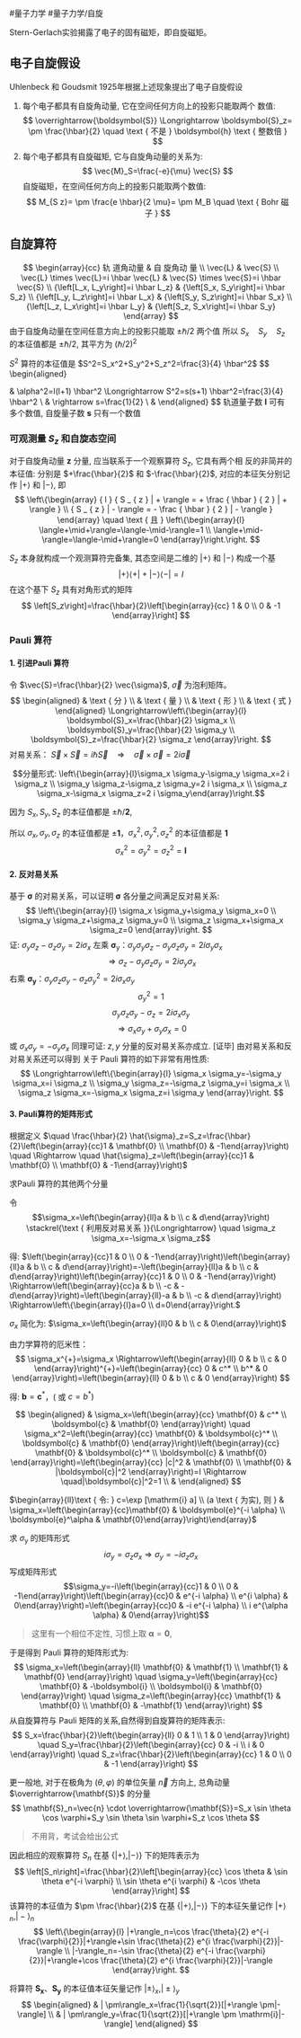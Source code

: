 #量子力学 #量子力学/自旋 

Stern-Gerlach实验揭露了电子的固有磁矩，即自旋磁矩。

## 电子自旋假设

Uhlenbeck 和 Goudsmit 1925年根据上述现象提出了电子自旋假设
1) 每个电子都具有自旋角动量, 它在空间任何方向上的投影只能取两个 数值:
$$
\overrightarrow{\boldsymbol{S}} \Longrightarrow \boldsymbol{S}_z= \pm \frac{\hbar}{2} \quad \text { 不是 } \boldsymbol{h} \text { 整数倍 }
$$
2) 每个电子都具有自旋磁矩, 它与自旋角动量的关系为:
$$
\vec{M}_S=\frac{-e}{\mu} \vec{S}
$$
自旋磁矩，在空间任何方向上的投影只能取两个数值:
$$
M_{S z}= \pm \frac{e \hbar}{2 \mu}= \pm M_B \quad \text { Bohr 磁子 }
$$



## 自旋算符
$$
\begin{array}{cc}
轨 道角动量 & 自 旋角动 量 \\ \vec{L} & \vec{S} \\
\vec{L} \times \vec{L}=i \hbar \vec{L} & \vec{S} \times \vec{S}=i \hbar \vec{S} \\
{\left[L_x, L_y\right]=i \hbar L_z} & {\left[S_x, S_y\right]=i \hbar S_z} \\
{\left[L_y, L_z\right]=i \hbar L_x} & {\left[S_y, S_z\right]=i \hbar S_x} \\
{\left[L_z, L_x\right]=i \hbar L_y} & {\left[S_z, S_x\right]=i \hbar S_y}
\end{array}
$$
由于自旋角动量在空间任意方向上的投影只能取 $\pm \hbar / 2$ 两个值 所以 $S_x \quad S_y \quad S_z$ 的本征值都是 $\pm \hbar / 2$, 其平方为 $(\hbar / 2)^2$ 

$S^2$ 算符的本征值是 $S^2=S_x^2+S_y^2+S_z^2=\frac{3}{4} \hbar^2$
$$
\begin{aligned}

& \alpha^2=l(l+1) \hbar^2 \Longrightarrow S^2=s(s+1) \hbar^2=\frac{3}{4} \hbar^2 \\
& \rightarrow s=\frac{1}{2} \\
&
\end{aligned}
$$
轨道量子数 $\boldsymbol{l}$ 可有多个数值, 自旋量子数 $\mathbf{s}$ 只有一个数值

### 可观测量 $S_z$ 和自旋态空间
对于自旋角动量 $\boldsymbol{z}$ 分量, 应当联系于一个观察算符 $S_z$, 它具有两个相 反的非简并的本征值: 分别是 $+\frac{\hbar}{2}$ 和 $-\frac{\hbar}{2}$, 对应的本征矢分别记作 $|+\rangle$ 和 $|-\rangle$, 即
$$
\left\{\begin{array} { l } 
{ S _ { z } | + \rangle = + \frac { \hbar } { 2 } | + \rangle } \\
{ S _ { z } | - \rangle = - \frac { \hbar } { 2 } | - \rangle }
\end{array} \quad \text { 且 } \left\{\begin{array}{l}
\langle+\mid+\rangle=\langle-\mid-\rangle=1 \\
\langle+\mid-\rangle=\langle-\mid+\rangle=0
\end{array}\right.\right.
$$

$S_z$ 本身就构成一个观测算符完备集, 其态空间是二维的 $|+\rangle$ 和 $|-\rangle$ 构成一个基
$$
|+\rangle\langle+|+|-\rangle\langle-|=I
$$
在这个基下 $S_z$ 具有对角形式的矩阵
$$
\left[S_z\right]=\frac{\hbar}{2}\left[\begin{array}{cc}
1 & 0 \\
0 & -1
\end{array}\right]
$$

### Pauli 算符
#### 1. 引进Pauli 算符 
令 $\vec{S}=\frac{\hbar}{2} \vec{\sigma}$, $\vec{\sigma}$ 为泡利矩阵。
$$
\begin{aligned}
& \text { 分 } \\
& \text { 量 } \\
& \text { 形 } \\
& \text { 式 }
\end{aligned} \Longrightarrow\left\{\begin{array}{l}
\boldsymbol{S}_x=\frac{\hbar}{2} \sigma_x \\
\boldsymbol{S}_y=\frac{\hbar}{2} \sigma_y \\
\boldsymbol{S}_z=\frac{\hbar}{2} \sigma_z
\end{array}\right.
$$
对易关系： $\vec{S} \times \vec{S}=i \hbar \vec{S} \quad \Rightarrow \quad \vec{\sigma} \times \vec{\sigma}=2 i \vec{\sigma}$

$$分量形式: \left\{\begin{array}{l}\sigma_x \sigma_y-\sigma_y \sigma_x=2 i \sigma_z \\ \sigma_y \sigma_z-\sigma_z \sigma_y=2 i \sigma_x \\ \sigma_z \sigma_x-\sigma_x \sigma_z=2 i \sigma_y\end{array}\right.$$

因为 $S_x, S_y, S_z$ 的本征值都是 $\pm \hbar / \mathbf{2}$,

所以 $\sigma_x, \sigma_y, \sigma_z$ 的本征值都是 $\pm \mathbf{1}$，$\sigma_x^2, \sigma_y^2, \sigma_z^2$ 的本征值都是 $\mathbf{1}$
$$
\sigma_x^2=\sigma_y^2=\sigma_z^2=\mathbf{I}
$$

#### 2. 反对易关系
基于 $\boldsymbol{\sigma}$ 的对易关系，可以证明 $\boldsymbol{\sigma}$ 各分量之间满足反对易关系:
$$
\left\{\begin{array}{l}
\sigma_x \sigma_y+\sigma_y \sigma_x=0 \\
\sigma_y \sigma_z+\sigma_z \sigma_y=0 \\
\sigma_z \sigma_x+\sigma_x \sigma_z=0
\end{array}\right.
$$
证: $\sigma_y \sigma_z-\sigma_z \sigma_y=2 i \sigma_x$
左乘 $\boldsymbol{\sigma}_{\mathrm{y}}： \sigma_y \sigma_y \sigma_z-\sigma_y \sigma_z \sigma_y=2 i \sigma_y \sigma_x$
$$
\Rightarrow \sigma_z-\sigma_y \sigma_z \sigma_y=2 i \sigma_y \sigma_x
$$
右乘 $\boldsymbol{\sigma}_{\mathbf{y}}： \sigma_y \sigma_z \sigma_y-\sigma_z \sigma_y^2=2 i \sigma_x \sigma_y$
$$
\sigma_y{ }^2=1
$$
$$
\sigma_y \sigma_z \sigma_y-\sigma_z=2 i \sigma_x \sigma_y
$$
$$
\Longrightarrow \sigma_x \sigma_y+\sigma_y \sigma_x=0
$$
或 $\sigma_x \sigma_y=-\sigma_y \sigma_x$
同理可证: $z, y$ 分量的反对易关系亦成立.
[证毕]
由对易关系和反对易关系还可以得到 关于 Pauli 算符的如下非常有用性质:
$$
\Longrightarrow\left\{\begin{array}{l}
\sigma_x \sigma_y=-\sigma_y \sigma_x=i \sigma_z \\
\sigma_y \sigma_z=-\sigma_z \sigma_y=i \sigma_x \\
\sigma_z \sigma_x=-\sigma_x \sigma_z=i \sigma_y
\end{array}\right.
$$

#### 3. Pauli算符的矩阵形式

根据定义 $\quad \frac{\hbar}{2} \hat{\sigma}_z=S_z=\frac{\hbar}{2}\left(\begin{array}{cc}1 & \mathbf{0} \\ \mathbf{0} & -1\end{array}\right) \quad \Rightarrow \quad \hat{\sigma}_z=\left(\begin{array}{cc}1 & \mathbf{0} \\ \mathbf{0} & -1\end{array}\right)$


求Pauli 算符的其他两个分量


令 $$\sigma_x=\left(\begin{array}{ll}a & b \\ c & d\end{array}\right) \stackrel{\text { 利用反对易关系 }}{\Longrightarrow} \quad \sigma_z \sigma_x=-\sigma_x \sigma_z$$


得: $\left(\begin{array}{cc}1 & 0 \\ 0 & -1\end{array}\right)\left(\begin{array}{ll}a & b \\ c & d\end{array}\right)=-\left(\begin{array}{ll}a & b \\ c & d\end{array}\right)\left(\begin{array}{cc}1 & 0 \\ 0 & -1\end{array}\right) \Rightarrow\left(\begin{array}{cc}a & b \\ -c & -d\end{array}\right)=\left(\begin{array}{ll}-a & b \\ -c & d\end{array}\right) \Rightarrow\left\{\begin{array}{l}a=0 \\ d=0\end{array}\right.$

$\sigma_x$ 简化为: $\sigma_x=\left(\begin{array}{ll}0 & b \\ c & 0\end{array}\right)$

由力学算符的厄米性：
$$
\sigma_x^{+}=\sigma_x \Rightarrow\left(\begin{array}{ll}
0 & b \\
c & 0
\end{array}\right)^{+}=\left(\begin{array}{cc}
0 & c^* \\
b^* & 0
\end{array}\right)=\left(\begin{array}{ll}
0 & b \\
c & 0
\end{array}\right)
$$

得: $\boldsymbol{b}=\boldsymbol{c}^*$，$\left(\right.$ 或 $\left.c=b^*\right)$

$$
\begin{aligned}
& \sigma_x=\left(\begin{array}{cc}
\mathbf{0} & c^* \\
\boldsymbol{c} & \mathbf{0}
\end{array}\right) \quad \sigma_x^2=\left(\begin{array}{cc}
\mathbf{0} & \boldsymbol{c}^* \\
\boldsymbol{c} & \mathbf{0}
\end{array}\right)\left(\begin{array}{cc}
\mathbf{0} & \boldsymbol{c}^* \\
\boldsymbol{c} & \mathbf{0}
\end{array}\right)=\left(\begin{array}{cc}
|c|^2 & \mathbf{0} \\
\mathbf{0} & |\boldsymbol{c}|^2
\end{array}\right)=I \Rightarrow \quad|\boldsymbol{c}|^2=1 \\
&
\end{aligned}
$$

$\begin{array}{ll}\text { 令: } c=\exp [\mathrm{i} a] \\ (a \text { 为实), 则 } & \sigma_x=\left(\begin{array}{cc}\mathbf{0} & \boldsymbol{e}^{-i \alpha} \\ \boldsymbol{e}^\alpha & \mathbf{0}\end{array}\right)\end{array}$

求 $\sigma_{\mathrm{y}}$ 的矩阵形式
$$
i \sigma_y=\sigma_z \sigma_x \Rightarrow \sigma_y=-i \sigma_z \sigma_x
$$
写成矩阵形式 $$\sigma_y=-i\left(\begin{array}{cc}1 & 0 \\ 0 & -1\end{array}\right)\left(\begin{array}{cc}0 & e^{-i \alpha} \\ e^{i \alpha} & 0\end{array}\right)=\left(\begin{array}{cc}0 & -i e^{-i \alpha} \\ i e^{\alpha \alpha} & 0\end{array}\right)$$

>这里有一个相位不定性, 习惯上取 $\boldsymbol{\alpha}=\mathbf{0}$,

于是得到 Pauli 算符的矩阵形式为:
$$
\sigma_x=\left(\begin{array}{ll}
\mathbf{0} & \mathbf{1} \\
\mathbf{1} & \mathbf{0}
\end{array}\right) \quad \sigma_y=\left(\begin{array}{cc}
\mathbf{0} & -\boldsymbol{i} \\
\boldsymbol{i} & \mathbf{0}
\end{array}\right) \quad \sigma_z=\left(\begin{array}{cc}
\mathbf{1} & \mathbf{0} \\
\mathbf{0} & -\mathbf{1}
\end{array}\right)
$$
从自旋算符与 Pauli 矩阵的关系,自然得到自旋算符的矩阵表示:
$$
S_x=\frac{\hbar}{2}\left(\begin{array}{ll}
0 & 1 \\
1 & 0
\end{array}\right) \quad S_y=\frac{\hbar}{2}\left(\begin{array}{cc}
0 & -i \\
i & 0
\end{array}\right) \quad S_z=\frac{\hbar}{2}\left(\begin{array}{cc}
1 & 0 \\
0 & -1
\end{array}\right)
$$


更一般地, 对于在极角为 $(\theta, \varphi)$ 的单位矢量 $\vec{n}$ 方向上, 总角动量 $\overrightarrow{\mathbf{S}}$ 的分量
$$
\mathbf{S}_n=\vec{n} \cdot \overrightarrow{\mathbf{S}}=S_x \sin \theta \cos \varphi+S_y \sin \theta \sin \varphi+S_z \cos \theta
$$
>不用背，考试会给出公式


因此相应的观察算符 $S_n$ 在基 $\{|+\rangle,|-\rangle\}$ 下的矩阵表示为
$$
\left[S_n\right]=\frac{\hbar}{2}\left[\begin{array}{cc}
\cos \theta & \sin \theta e^{-i \varphi} \\
\sin \theta e^{i \varphi} & -\cos \theta
\end{array}\right]
$$
该算符的本征值为 $\pm \frac{\hbar}{2}$ 在基 $\{|+\rangle,|-\rangle\}$ 下的本征矢量记作 $|+\rangle_n,|-\rangle_n$
$$
\left\{\begin{array}{l}
|+\rangle_n=\cos \frac{\theta}{2} e^{-i \frac{\varphi}{2}}|+\rangle+\sin \frac{\theta}{2} e^{i \frac{\varphi}{2}}|-\rangle \\
|-\rangle_n=-\sin \frac{\theta}{2} e^{-i \frac{\varphi}{2}}|+\rangle+\cos \frac{\theta}{2} e^{i \frac{\varphi}{2}}|-\rangle
\end{array}\right.
$$

将算符 $\boldsymbol{S}_{\boldsymbol{x}} 、 \boldsymbol{S}_{\boldsymbol{y}}$ 的本征值本征矢量记作 $| \pm\rangle_x,| \pm\rangle_y$
$$
\begin{aligned}
& | \pm\rangle_x=\frac{1}{\sqrt{2}}[|+\rangle \pm|-\rangle] \\
& | \pm\rangle_y=\frac{1}{\sqrt{2}}[|+\rangle \pm \mathrm{i}|-\rangle]
\end{aligned}
$$